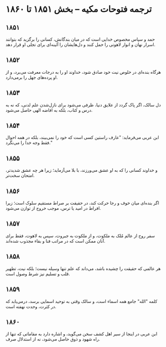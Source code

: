 
# ترجمه فتوحات مکیه – بخش ۱۸۵۱ تا ۱۸۶۰

## ۱۸۵۱
حمد و سپاس مخصوص خدایی است که در میان بندگانش، کسانی را برگزید که بتوانند اسرار نهان و انوار لاهوتی را حمل کنند و دل‌هایشان را آئینه‌ای برای تجلی او قرار دهد.

## ۱۸۵۲
هرگاه بنده‌ای در خلوص نیت خود صادق شود، خداوند او را به درجات معرفت می‌برد، و از او پرده‌های جهل را برمی‌دارد.

## ۱۸۵۳
دل سالک، اگر پاک گردد از علایق دنیا، ظرفی می‌شود برای نازل‌شدن علم لدنی، که نه به درس و کتاب، بلکه به افاضه الهی حاصل می‌شود.

## ۱۸۵۴
ابن عربی می‌فرماید: "عارف راستین کسی است که خود را نمی‌بیند، بلکه در همه احوال فقط وجه خدا را می‌نگرد."

## ۱۸۵۵
و خداوند کسانی را که به او عشق می‌ورزند، با بلا می‌آزماید؛ زیرا هر چه عشق شدیدتر، امتحان سخت‌تر.

## ۱۸۵۶
اگر بنده‌ای میان خوف و رجا حرکت کند، در حقیقت بر صراط مستقیم سلوک است؛ زیرا افراط در امید یا ترس، موجب خروج از توازن می‌شود.

## ۱۸۵۷
سفر روح از عالم مُلک به ملکوت، و از ملکوت به جبروت، سپس به لاهوت، فقط برای آنان ممکن است که در مراتب فنا و بقاء مجذوب شده‌اند.

## ۱۸۵۸
هر عالمی که حقیقت را چشیده باشد، می‌داند که علم تنها وسیله نیست؛ بلکه نیت، تطهیر قلب و تسلیم نیز شرط وصول است.

## ۱۸۵۹
کلمه "الله" جامع همه اسماء است، و سالک وقتی به توحید اسمایی برسد، درمی‌یابد که در کثرت، وحدت نهفته است.

## ۱۸۶۰
ابن عربی در اینجا از سیر اهل کشف سخن می‌گوید، و اشاره دارد به مقاماتی که تنها از راه شهود و ذوق حاصل می‌شود، نه از استدلال صرف.
